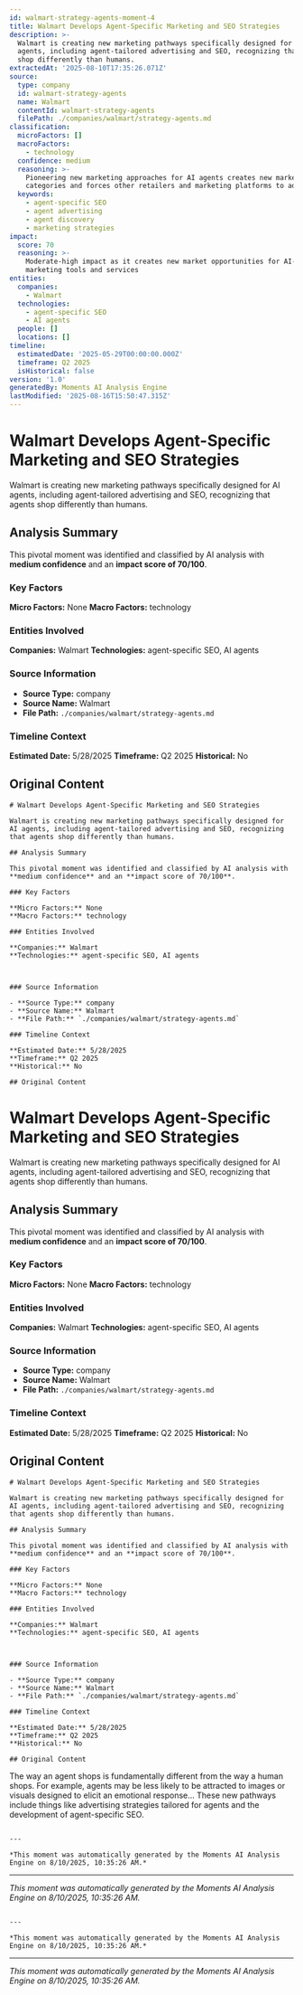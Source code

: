 ```yaml
---
id: walmart-strategy-agents-moment-4
title: Walmart Develops Agent-Specific Marketing and SEO Strategies
description: >-
  Walmart is creating new marketing pathways specifically designed for AI
  agents, including agent-tailored advertising and SEO, recognizing that agents
  shop differently than humans.
extractedAt: '2025-08-10T17:35:26.071Z'
source:
  type: company
  id: walmart-strategy-agents
  name: Walmart
  contentId: walmart-strategy-agents
  filePath: ./companies/walmart/strategy-agents.md
classification:
  microFactors: []
  macroFactors:
    - technology
  confidence: medium
  reasoning: >-
    Pioneering new marketing approaches for AI agents creates new market
    categories and forces other retailers and marketing platforms to adapt
  keywords:
    - agent-specific SEO
    - agent advertising
    - agent discovery
    - marketing strategies
impact:
  score: 70
  reasoning: >-
    Moderate-high impact as it creates new market opportunities for AI-focused
    marketing tools and services
entities:
  companies:
    - Walmart
  technologies:
    - agent-specific SEO
    - AI agents
  people: []
  locations: []
timeline:
  estimatedDate: '2025-05-29T00:00:00.000Z'
  timeframe: Q2 2025
  isHistorical: false
version: '1.0'
generatedBy: Moments AI Analysis Engine
lastModified: '2025-08-16T15:50:47.315Z'
---
```

# Walmart Develops Agent-Specific Marketing and SEO Strategies

Walmart is creating new marketing pathways specifically designed for AI agents, including agent-tailored advertising and SEO, recognizing that agents shop differently than humans.

## Analysis Summary

This pivotal moment was identified and classified by AI analysis with **medium confidence** and an **impact score of 70/100**.

### Key Factors

**Micro Factors:** None
**Macro Factors:** technology

### Entities Involved

**Companies:** Walmart
**Technologies:** agent-specific SEO, AI agents



### Source Information

- **Source Type:** company
- **Source Name:** Walmart
- **File Path:** `./companies/walmart/strategy-agents.md`

### Timeline Context

**Estimated Date:** 5/28/2025
**Timeframe:** Q2 2025
**Historical:** No

## Original Content

```
# Walmart Develops Agent-Specific Marketing and SEO Strategies

Walmart is creating new marketing pathways specifically designed for AI agents, including agent-tailored advertising and SEO, recognizing that agents shop differently than humans.

## Analysis Summary

This pivotal moment was identified and classified by AI analysis with **medium confidence** and an **impact score of 70/100**.

### Key Factors

**Micro Factors:** None
**Macro Factors:** technology

### Entities Involved

**Companies:** Walmart
**Technologies:** agent-specific SEO, AI agents



### Source Information

- **Source Type:** company
- **Source Name:** Walmart
- **File Path:** `./companies/walmart/strategy-agents.md`

### Timeline Context

**Estimated Date:** 5/28/2025
**Timeframe:** Q2 2025
**Historical:** No

## Original Content

```
# Walmart Develops Agent-Specific Marketing and SEO Strategies

Walmart is creating new marketing pathways specifically designed for AI agents, including agent-tailored advertising and SEO, recognizing that agents shop differently than humans.

## Analysis Summary

This pivotal moment was identified and classified by AI analysis with **medium confidence** and an **impact score of 70/100**.

### Key Factors

**Micro Factors:** None
**Macro Factors:** technology

### Entities Involved

**Companies:** Walmart
**Technologies:** agent-specific SEO, AI agents



### Source Information

- **Source Type:** company
- **Source Name:** Walmart
- **File Path:** `./companies/walmart/strategy-agents.md`

### Timeline Context

**Estimated Date:** 5/28/2025
**Timeframe:** Q2 2025
**Historical:** No

## Original Content

```
# Walmart Develops Agent-Specific Marketing and SEO Strategies

Walmart is creating new marketing pathways specifically designed for AI agents, including agent-tailored advertising and SEO, recognizing that agents shop differently than humans.

## Analysis Summary

This pivotal moment was identified and classified by AI analysis with **medium confidence** and an **impact score of 70/100**.

### Key Factors

**Micro Factors:** None
**Macro Factors:** technology

### Entities Involved

**Companies:** Walmart
**Technologies:** agent-specific SEO, AI agents



### Source Information

- **Source Type:** company
- **Source Name:** Walmart
- **File Path:** `./companies/walmart/strategy-agents.md`

### Timeline Context

**Estimated Date:** 5/28/2025
**Timeframe:** Q2 2025
**Historical:** No

## Original Content

```
The way an agent shops is fundamentally different from the way a human shops. For example, agents may be less likely to be attracted to images or visuals designed to elicit an emotional response... These new pathways include things like advertising strategies tailored for agents and the development of agent-specific SEO.
```

---

*This moment was automatically generated by the Moments AI Analysis Engine on 8/10/2025, 10:35:26 AM.*

```

---

*This moment was automatically generated by the Moments AI Analysis Engine on 8/10/2025, 10:35:26 AM.*

```

---

*This moment was automatically generated by the Moments AI Analysis Engine on 8/10/2025, 10:35:26 AM.*

```

---

*This moment was automatically generated by the Moments AI Analysis Engine on 8/10/2025, 10:35:26 AM.*
